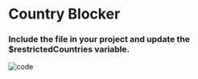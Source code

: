 # Country Blocker
### Include the file in your project and update the $restrictedCountries variable.
![code](https://github.com/user-attachments/assets/ed880ead-9acd-4257-9f0a-60c44e57fb09)
